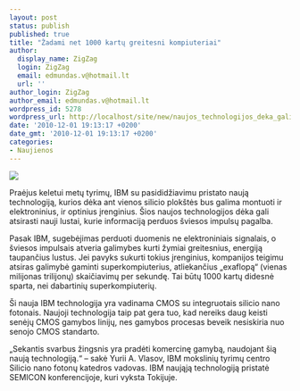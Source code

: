 ```yaml
---
layout: post
status: publish
published: true
title: "Žadami net 1000 kartų greitesni kompiuteriai"
author:
  display_name: ZigZag
  login: ZigZag
  email: edmundas.v@hotmail.lt
  url: ''
author_login: ZigZag
author_email: edmundas.v@hotmail.lt
wordpress_id: 5278
wordpress_url: http://localhost/site/new/naujos_technologijos_deka_gali_atsirasti_net_1000_kartu_greitesni_kompiuteriai/
date: '2010-12-01 19:13:17 +0200'
date_gmt: '2010-12-01 19:13:17 +0200'
categories:
- Naujienos
---
```

<div class="imgright"><img src="http://www.part.lt/img/173399344c31229842f0f0f805da2da6792.jpg"  /></div>
<p>Praėjus keletui metų tyrimų, IBM su pasididžiavimu pristato naują technologiją, kurios dėka ant vienos silicio plokštės bus galima montuoti ir elektroninius, ir optinius įrenginius. Šios naujos technologijos dėka gali atsirasti nauji lustai, kurie informaciją perduos šviesos impulsų pagalba.</p>
<p>Pasak IBM, sugebėjimas perduoti duomenis ne elektroniniais signalais, o šviesos impulsais atveria galimybes kurti žymiai greitesnius, energiją taupančius lustus. Jei pavyks sukurti tokius įrenginius, kompanijos teigimu atsiras galimybė gaminti superkompiuterius, atliekančius „exaflopą“ (vienas milijonas trilijonų) skaičiavimų per sekundę. Tai būtų 1000 kartų didesnė sparta, nei dabartinių superkompiuterių.</p>
<p>Ši nauja IBM technologija yra vadinama CMOS su integruotais silicio nano fotonais. Naujoji technologija taip pat gera tuo, kad nereiks daug keisti senėjų CMOS gamybos linijų, nes gamybos procesas beveik nesiskiria nuo senojo CMOS standarto.</p>
<p>„Sekantis svarbus žingsnis yra pradėti komercinę gamybą, naudojant šią naują technologiją.“ – sakė Yurii A. Vlasov, IBM mokslinių tyrimų centro Silicio nano fotonų katedros vadovas. IBM naująją technologiją pristatė SEMICON konferencijoje, kuri vyksta Tokijuje.</p>
